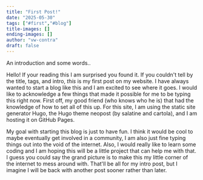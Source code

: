 ```yaml
---
title: "First Post!"
date: "2025-05-30"
tags: ["#first","#blog"]
title-images: []
ending-images: []
author: "vw-contra"
draft: false
---
```

<!-- introduction -->
An introduction and some words..
<!--more-->
Hello! If your reading this I am surprised you found it. If you couldn't tell by the title, tags, and intro, *this* is my first post on my website. I have always wanted to start a blog like this and I am excited to see where it goes. I would like to acknowledge a few things that made it possible for me to be typing this right now. First off, my good friend (who knows who he is) that had the knowledge of how to set all of this up. For this site, I am using the static site generator Hugo, the Hugo theme neopost (by salatine and cartola), and I am hosting it on GitHub Pages.
<!-- rest of the content -->
My goal with starting this blog is just to have fun. I think it would be cool to maybe eventually get involved in a community, I am also just fine typing things out into the void of the internet. Also, I would really like to learn some coding and I am hoping this will be a little project that can help me with that. I guess you could say the grand picture is to make this my little corner of the internet to mess around with.  That'll be all for my intro post, but I imagine I will be back with another post sooner rather than later.
